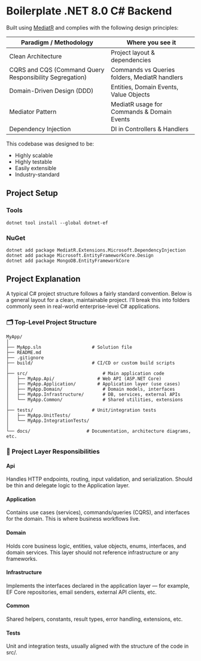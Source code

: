 ﻿# Boilerplate .NET 8.0 C# Backend

Built using [MediatR](https://github.com/jbogard/MediatR) and complies with the following design principles:

| **Paradigm / Methodology**	|	**Where you see it** |
| ----------------------		| -------------------- |
| Clean Architecture			| Project layout & dependencies |
| CQRS and CQS (Command Query Responsibility Segregation) | Commands vs Queries folders, MediatR handlers |
| Domain-Driven Design (DDD)	| Entities, Domain Events, Value Objects |
| Mediator Pattern				| MediatR usage for Commands & Domain Events |
| Dependency Injection			| DI in Controllers & Handlers |

This codebase was designed to be:

- Highly scalable
- Highly testable
- Easily extensible
- Industry-standard

## Project Setup

### Tools

```
dotnet tool install --global dotnet-ef
```

### NuGet

```
dotnet add package MediatR.Extensions.Microsoft.DependencyInjection
dotnet add package Microsoft.EntityFrameworkCore.Design
dotnet add package MongoDB.EntityFrameworkCore
```

## Project Explanation

A typical C# project structure follows a fairly standard convention. Below is a general layout for a clean, maintainable project. I’ll break this into folders commonly seen in real-world enterprise-level C# applications.

### 🗂️ Top-Level Project Structure

```
MyApp/
│
├── MyApp.sln					# Solution file
├── README.md
├── .gitignore
├── build/						# CI/CD or custom build scripts
│
├── src/							# Main application code
│   ├── MyApp.Api/                # Web API (ASP.NET Core)
│   ├── MyApp.Application/        # Application layer (use cases)
│   ├── MyApp.Domain/				# Domain models, interfaces
│   ├── MyApp.Infrastructure/		# DB, services, external APIs
│   └── MyApp.Common/				# Shared utilities, extensions
│
├── tests/						# Unit/integration tests
│   ├── MyApp.UnitTests/
│   └── MyApp.IntegrationTests/
│
└── docs/                     # Documentation, architecture diagrams, etc.
```

### 🧱 Project Layer Responsibilities

#### Api
Handles HTTP endpoints, routing, input validation, and serialization. Should be thin and delegate logic to the Application layer.

#### Application
Contains use cases (services), commands/queries (CQRS), and interfaces for the domain. This is where business workflows live.

#### Domain
Holds core business logic, entities, value objects, enums, interfaces, and domain services. This layer should not reference infrastructure or any frameworks.

#### Infrastructure
Implements the interfaces declared in the application layer — for example, EF Core repositories, email senders, external API clients, etc.

#### Common
Shared helpers, constants, result types, error handling, extensions, etc.

#### Tests
Unit and integration tests, usually aligned with the structure of the code in src/.
